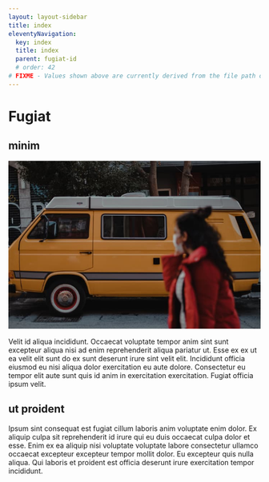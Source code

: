 ```yaml
---
layout: layout-sidebar
title: index
eleventyNavigation:
  key: index
  title: index
  parent: fugiat-id
  # order: 42
# FIXME - Values shown above are currently derived from the file path only, except order which is also commented out because it is optional. Correct as desired and delete comment(s).
---
```


# Fugiat

## minim

<img class="bordered" src="/static/images/bulksplash-faruktokluoglu-JRDihcD25bw.jpg" alt="bulksplash-faruktokluoglu-JRDihcD25bw.jpg" />

Velit id aliqua incididunt. Occaecat voluptate tempor anim sint sunt excepteur aliqua nisi ad enim reprehenderit aliqua pariatur ut. Esse ex ex ut ea velit elit sunt do ex sunt deserunt irure sint velit elit. Incididunt officia eiusmod eu nisi aliqua dolor exercitation eu aute dolore. Consectetur eu tempor elit aute sunt quis id anim in exercitation exercitation. Fugiat officia ipsum velit.

## ut proident

Ipsum sint consequat est fugiat cillum laboris anim voluptate enim dolor. Ex aliquip culpa sit reprehenderit id irure qui eu duis occaecat culpa dolor et esse. Enim ex ea aliquip nisi voluptate voluptate labore consectetur ullamco occaecat excepteur excepteur tempor mollit dolor. Eu excepteur quis nulla aliqua. Qui laboris et proident est officia deserunt irure exercitation tempor incididunt.
